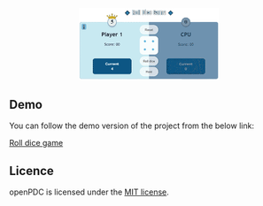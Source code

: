 <p style="margin: auto; width: 50%;">
  <img src="demo.gif" alt="javascript open-source roll dice game">
</p>

## Demo

You can follow the demo version of the project from the below link:

[Roll dice game](https://amin-norollah.github.io/JS-code/Games/RollDice)

## Licence

openPDC is licensed under the [MIT license](https://opensource.org/licenses/MIT).
